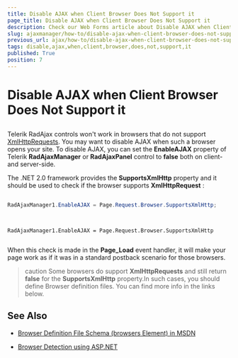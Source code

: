 ```yaml
---
title: Disable AJAX when Client Browser Does Not Support it
page_title: Disable AJAX when Client Browser Does Not Support it
description: Check our Web Forms article about Disable AJAX when Client Browser Does Not Support it.
slug: ajaxmanager/how-to/disable-ajax-when-client-browser-does-not-support-it
previous_url: ajax/how-to/disable-ajax-when-client-browser-does-not-support-it
tags: disable,ajax,when,client,browser,does,not,support,it
published: True
position: 7
---
```


# Disable AJAX when Client Browser Does Not Support it



## 

Telerik RadAjax controls won't work in browsers that do not support [XmlHttpRequests](https://en.wikipedia.org/wiki/XMLHttpRequest). You may want to disable AJAX when such a browser opens your site. To disable AJAX, you can set the **EnableAJAX** property of Telerik **RadAjaxManager** or **RadAjaxPanel** control to **false** both on client- and server-side.

The .NET 2.0 framework provides the **SupportsXmlHttp** property and it should be used to check if the browser supports **XmlHttpRequest** :



````C#
	
RadAjaxManager1.EnableAJAX = Page.Request.Browser.SupportsXmlHttp;
	
````
````VB
	
RadAjaxManager1.EnableAJAX = Page.Request.Browser.SupportsXmlHttp
	
````


When this check is made in the **Page_Load** event handler, it will make your page work as if it was in a standard postback scenario for those browsers.

>caution Some browsers do support **XmlHttpRequests** and still return **false** for the **SupportsXmlHttp** property.In such cases, you should define Browser definition files. You can find more info in the links below.
>


## See Also

 * [Browser Definition File Schema (browsers Element) in MSDN](https://msdn.microsoft.com/en-us/library/ms228122%28v=vs.100%29.aspx)

 * [Browser Detection using ASP.NET](https://www.codeproject.com/aspnet/browsercaps.asp)

